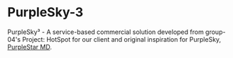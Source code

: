 # PurpleSky-3
PurpleSky³ - A service-based commercial solution developed from group-04's Project: HotSpot for our client and original inspiration for PurpleSky, [PurpleStar MD](https://www.purplestarmd.com/?).
